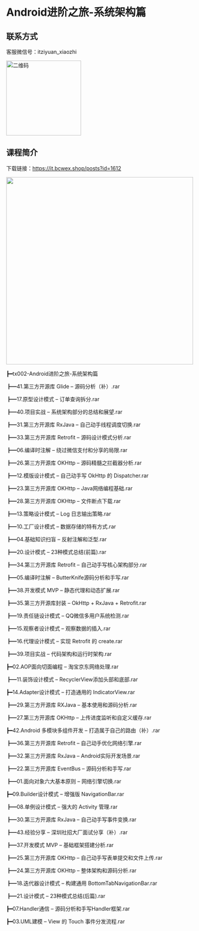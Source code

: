 # Android进阶之旅-系统架构篇

## 联系方式

客服微信号：itziyuan_xiaozhi

<img src="https://ziyuanyun.oss-cn-guangzhou.aliyuncs.com/common/20240614073449/666b82192834a.jpg" width="200" height="200" alt="二维码">

## 课程简介

下载链接：https://it.bcwex.shop/posts?id=1612

<img src="https://ziyuanyun.oss-cn-guangzhou.aliyuncs.com/yun/20240515183246/66448f4ed685f.jpg" width="500" alt="">

  ┣━tx002-Android进阶之旅-系统架构篇

 ┣━41.第三方开源库 Glide &#8211; 源码分析（补）.rar

 ┣━17.原型设计模式 &#8211; 订单查询拆分.rar

 ┣━40.项目实战 &#8211; 系统架构部分的总结和展望.rar

 ┣━31.第三方开源库 RxJava &#8211; 自己动手线程调度切换.rar

 ┣━33.第三方开源库 Retrofit &#8211; 源码设计模式分析.rar

 ┣━06.编译时注解 &#8211; 绕过微信支付和分享的局限.rar

 ┣━26.第三方开源库 OKHttp &#8211; 源码精髓之拦截器分析.rar

 ┣━12.模版设计模式 &#8211; 自己动手写 OkHttp 的 Dispatcher.rar

 ┣━23.第三方开源库 OKHttp &#8211; Java网络编程基础.rar

 ┣━28.第三方开源库 OKHttp &#8211; 文件断点下载.rar

 ┣━13.策略设计模式 &#8211; Log 日志输出策略.rar

 ┣━10.工厂设计模式 &#8211; 数据存储的特有方式.rar

 ┣━04.基础知识扫盲 &#8211; 反射注解和泛型.rar

 ┣━20.设计模式 &#8211; 23种模式总结(前篇).rar

 ┣━34.第三方开源库 Retrofit &#8211; 自己动手写核心架构部分.rar

 ┣━05.编译时注解 &#8211; ButterKnife源码分析和手写.rar

 ┣━38.开发模式 MVP &#8211; 静态代理和动态扩展.rar

 ┣━35.第三方开源库封装 &#8211; OkHttp + RxJava + Retrofit.rar

 ┣━19.责任链设计模式 &#8211; QQ微信多用户系统检测.rar

 ┣━15.观察者设计模式 &#8211; 观察数据的插入.rar

 ┣━16.代理设计模式 &#8211; 实现 Retrofit 的 create.rar

 ┣━39.项目实战 &#8211; 代码架构和运行时架构.rar

 ┣━02.AOP面向切面编程 &#8211; 淘宝京东网络处理.rar

 ┣━11.装饰设计模式 &#8211; RecyclerView添加头部和底部.rar

 ┣━14.Adapter设计模式 &#8211; 打造通用的 IndicatorView.rar

 ┣━29.第三方开源库 RXJava &#8211; 基本使用和源码分析.rar

 ┣━27.第三方开源库 OKHttp &#8211; 上传进度监听和自定义缓存.rar

 ┣━42.Android 多模块多组件开发 &#8211; 打造属于自己的路由（补）.rar

 ┣━36.第三方开源库 Retrofit &#8211; 自己动手优化网络引擎.rar

 ┣━32.第三方开源库 RxJava &#8211; Android实际开发场景.rar

 ┣━22.第三方开源库 EventBus &#8211; 源码分析和手写.rar

 ┣━01.面向对象六大基本原则 &#8211; 网络引擎切换.rar

 ┣━09.Builder设计模式 &#8211; 增强版 NavigationBar.rar

 ┣━08.单例设计模式 &#8211; 强大的 Activity 管理.rar

 ┣━30.第三方开源库 RxJava &#8211; 自己动手写事件变换.rar

 ┣━43.经验分享 &#8211; 深圳社招大厂面试分享（补）.rar

 ┣━37.开发模式 MVP &#8211; 基础框架搭建分析.rar

 ┣━25.第三方开源库 OKHttp &#8211; 自己动手写表单提交和文件上传.rar

 ┣━24.第三方开源库 OKHttp &#8211; 整体架构和源码分析.rar

 ┣━18.迭代器设计模式 &#8211; 构建通用 BottomTabNavigationBar.rar

 ┣━21.设计模式 &#8211; 23种模式总结(后篇).rar

 ┣━07.Handler通信 &#8211; 源码分析和手写Handler框架.rar

 ┣━03.UML建模 &#8211; View 的 Touch 事件分发流程.rar

  